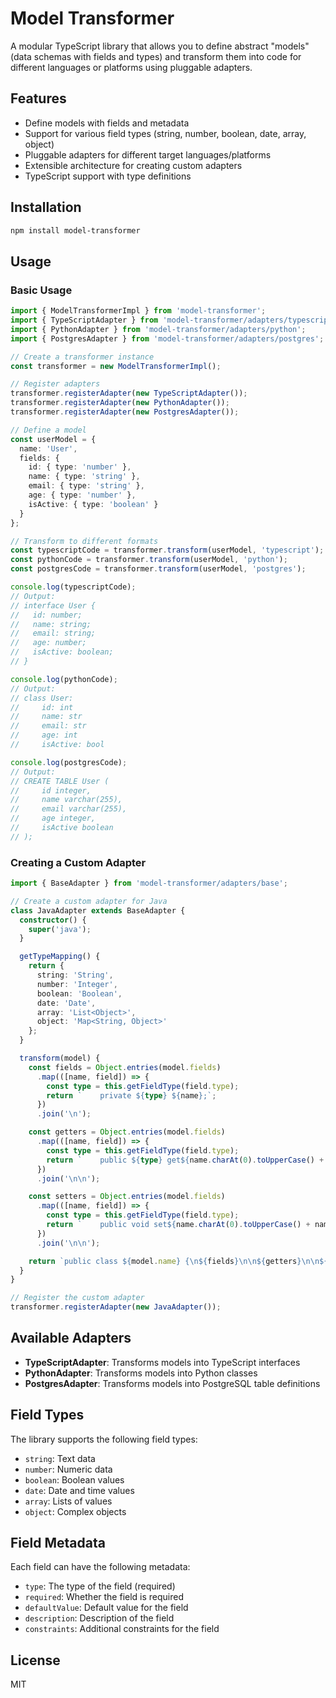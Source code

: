 # Model Transformer

A modular TypeScript library that allows you to define abstract "models" (data schemas with fields and types) and transform them into code for different languages or platforms using pluggable adapters.

## Features

- Define models with fields and metadata
- Support for various field types (string, number, boolean, date, array, object)
- Pluggable adapters for different target languages/platforms
- Extensible architecture for creating custom adapters
- TypeScript support with type definitions

## Installation

```bash
npm install model-transformer
```

## Usage

### Basic Usage

```typescript
import { ModelTransformerImpl } from 'model-transformer';
import { TypeScriptAdapter } from 'model-transformer/adapters/typescript';
import { PythonAdapter } from 'model-transformer/adapters/python';
import { PostgresAdapter } from 'model-transformer/adapters/postgres';

// Create a transformer instance
const transformer = new ModelTransformerImpl();

// Register adapters
transformer.registerAdapter(new TypeScriptAdapter());
transformer.registerAdapter(new PythonAdapter());
transformer.registerAdapter(new PostgresAdapter());

// Define a model
const userModel = {
  name: 'User',
  fields: {
    id: { type: 'number' },
    name: { type: 'string' },
    email: { type: 'string' },
    age: { type: 'number' },
    isActive: { type: 'boolean' }
  }
};

// Transform to different formats
const typescriptCode = transformer.transform(userModel, 'typescript');
const pythonCode = transformer.transform(userModel, 'python');
const postgresCode = transformer.transform(userModel, 'postgres');

console.log(typescriptCode);
// Output:
// interface User {
//   id: number;
//   name: string;
//   email: string;
//   age: number;
//   isActive: boolean;
// }

console.log(pythonCode);
// Output:
// class User:
//     id: int
//     name: str
//     email: str
//     age: int
//     isActive: bool

console.log(postgresCode);
// Output:
// CREATE TABLE User (
//     id integer,
//     name varchar(255),
//     email varchar(255),
//     age integer,
//     isActive boolean
// );
```

### Creating a Custom Adapter

```typescript
import { BaseAdapter } from 'model-transformer/adapters/base';

// Create a custom adapter for Java
class JavaAdapter extends BaseAdapter {
  constructor() {
    super('java');
  }

  getTypeMapping() {
    return {
      string: 'String',
      number: 'Integer',
      boolean: 'Boolean',
      date: 'Date',
      array: 'List<Object>',
      object: 'Map<String, Object>'
    };
  }

  transform(model) {
    const fields = Object.entries(model.fields)
      .map(([name, field]) => {
        const type = this.getFieldType(field.type);
        return `    private ${type} ${name};`;
      })
      .join('\n');

    const getters = Object.entries(model.fields)
      .map(([name, field]) => {
        const type = this.getFieldType(field.type);
        return `    public ${type} get${name.charAt(0).toUpperCase() + name.slice(1)}() {\n        return ${name};\n    }`;
      })
      .join('\n\n');

    const setters = Object.entries(model.fields)
      .map(([name, field]) => {
        const type = this.getFieldType(field.type);
        return `    public void set${name.charAt(0).toUpperCase() + name.slice(1)}(${type} ${name}) {\n        this.${name} = ${name};\n    }`;
      })
      .join('\n\n');

    return `public class ${model.name} {\n${fields}\n\n${getters}\n\n${setters}\n}`;
  }
}

// Register the custom adapter
transformer.registerAdapter(new JavaAdapter());
```

## Available Adapters

- **TypeScriptAdapter**: Transforms models into TypeScript interfaces
- **PythonAdapter**: Transforms models into Python classes
- **PostgresAdapter**: Transforms models into PostgreSQL table definitions

## Field Types

The library supports the following field types:

- `string`: Text data
- `number`: Numeric data
- `boolean`: Boolean values
- `date`: Date and time values
- `array`: Lists of values
- `object`: Complex objects

## Field Metadata

Each field can have the following metadata:

- `type`: The type of the field (required)
- `required`: Whether the field is required
- `defaultValue`: Default value for the field
- `description`: Description of the field
- `constraints`: Additional constraints for the field

## License

MIT
